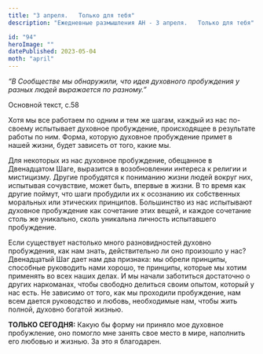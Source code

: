 ```yaml
---
title: "3 апреля.   Только для тебя"
description: "Ежедневные размышления АН - 3 апреля.   Только для тебя"

id: "94"
heroImage: ""
datePublished: 2023-05-04
moth: "april"
---
```


_“В Сообществе мы обнаружили, что идея духовного пробуждения у разных людей
выражается по разному.”_

Основной текст, с.58

Хотя мы все работаем по одним и тем же шагам, каждый из нас по-своему
испытывает духовное пробуждение, происходящее в результате работы по ним.
Форма, которую духовное пробуждение примет в нашей жизни, будет зависеть от
того, какие мы.

Для некоторых из нас духовное пробуждение, обещанное в Двенадцатом Шаге,
выразится в возобновлении интереса к религии и мистицизму. Другие пробудятся к
пониманию жизни людей вокруг них, испытывая сочувствие, может быть, впервые в
жизни. В то время как другие поймут, что шаги пробудили их к осознанию их
собственных моральных или этических принципов. Большинство из нас испытывают
духовное пробуждение как сочетание этих вещей, и каждое сочетание столь же
уникально, сколь уникальна личность испытавшего пробуждение.

Если существует настолько много разновидностей духовно пробуждения, как нам
знать, действительно ли оно произошло у нас? Двенадцатый Шаг дает нам два
признака: мы обрели принципы, способные руководить нами хорошо, те принципы,
которые мы хотим применять во всех наших делах. И мы начали заботиться
достаточно о других наркоманах, чтобы свободно делиться своим опытом, который
у нас есть. Не зависимо от того, как мы проходили пробуждение, нам всем дается
руководство и любовь, необходимые нам, чтобы жить полной, духовно богатой
жизнью.

**ТОЛЬКО СЕГОДНЯ:** Какую бы форму ни приняло мое духовное пробужление, оно
помогло мне занять свое место в мире, наполнить его любовью и жизнью. За это я
благодарен.
